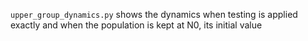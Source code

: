 ```upper_group_dynamics.py``` shows the dynamics when testing is applied exactly and when the population is kept at N0, its initial value